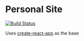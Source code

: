 # Personal Site

[![Build Status](https://travis-ci.org/wrightm/wrightm.github.io.svg?branch=dev)](https://travis-ci.org/wrightm/wrightm.github.io)


Uses [create-react-app](https://github.com/facebookincubator/create-react-app) as the base